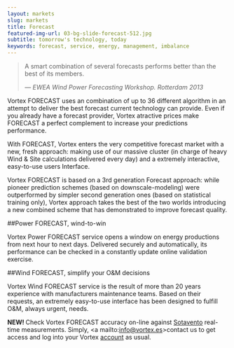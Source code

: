 ```yaml
---
layout: markets
slug: markets
title: Forecast
featured-img-url: 03-bg-slide-forecast-512.jpg
subtitle: tomorrow's technology, today
keywords: forecast, service, energy, management, imbalance
---
```


<blockquote>
    <p>A smart combination of several forecasts performs better than the best of its members.</p>
    <footer>&mdash; <cite>EWEA Wind Power Forecasting Workshop. Rotterdam 2013</cite></footer>
</blockquote>

<p> Vortex FORECAST uses an combination of up to 36 different algorithm in an attempt to deliver the best forecast current technology can provide. Even if you already have a forecast provider, Vortex atractive prices make FORECAST a perfect complement to increase your predictions performance.</p>
<p> With FORECAST, Vortex enters the very competitive forecast market with a new, fresh approach: making use of our massive cluster (in charge of heavy Wind & Site calculations delivered every day) and a extremely interactive, easy-to-use users Interface.</p>
<p> Vortex FORECAST is based on a 3rd generation Forecast approach: while pioneer prediction schemes (based on downscale-modeling) were outperformed by simpler second generation ones (based on statistical training only), Vortex approach takes the best of the two worlds introducing a new combined scheme that has demonstrated to improve forecast quality.</p>

##Power FORECAST, wind-to-win

Vortex Power FORECAST service opens a window on energy productions from next hour to next days. Delivered securely and automatically, its performance can be checked in a constantly update online validation exercise. 

##Wind FORECAST, simplify your O&M decisions

Vortex Wind FORECAST service is the result of more than 20 years experience with manufacturers maintenance teams. Based on their requests, an extremely easy-to-use interface has been designed to fulfill O&M, always urgent, needs.

<b> NEW! </b> Check Vortex FORECAST accuracy on-line against <a href="http://www.sotaventogalicia.com/en" target="_blank">Sotavento</a> real-time measurements. Simply, <a mailto:info@vortex.es>contact us</a> to get access and log into your Vortex <a href="http://interface.vortex.es" target="_blank">account</a> as usual.
